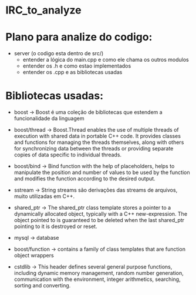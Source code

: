 # IRC_to_analyze

# Plano para analize do codigo:
- server (o codigo esta dentro de src/)
  - entender a lógica do main.cpp e como ele chama os outros modulos
  - entender os .h e como estao implementados
  - entender os .cpp e as bibliotecas usadas

# Bibliotecas usadas:

- boost -> Boost é uma coleção de bibliotecas que estendem a funcionalidade da linguagem

 - boost/thread -> Boost.Thread enables the use of multiple threads of execution with shared data in portable C++ code. It provides classes and functions for managing the threads themselves, along with others for synchronizing data between the threads or providing separate copies of data specific to individual threads.

 - boost/bind -> Bind function with the help of placeholders, helps to manipulate the position and number of values to be used by the function and modifies the function according to the desired output.

 - sstream -> String streams são derivações das streams de arquivos, muito utilizadas em C++. 

 - shared_ptr -> The shared_ptr class template stores a pointer to a dynamically allocated object, typically with a C++ new-expression. The object pointed to is guaranteed to be deleted when the last shared_ptr pointing to it is destroyed or reset.

 - mysql -> database

 - boost/function ->  contains a family of class templates that are function object wrappers

 - cstdlib -> This header defines several general purpose functions, including dynamic memory management, random number generation, communication with the environment, integer arithmetics, searching, sorting and converting.
